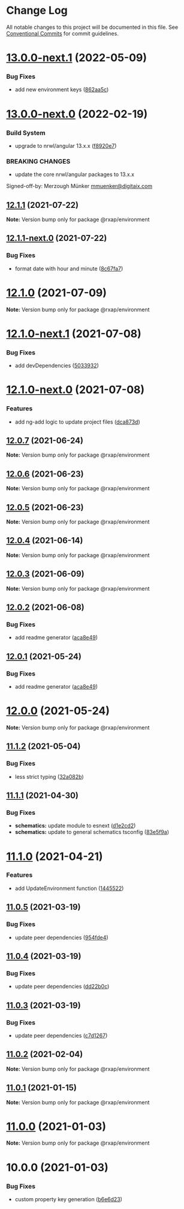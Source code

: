 # Change Log

All notable changes to this project will be documented in this file.
See [Conventional Commits](https://conventionalcommits.org) for commit guidelines.

# [13.0.0-next.1](https://gitlab.com/rxap/packages/compare/@rxap/environment@13.0.0-next.0...@rxap/environment@13.0.0-next.1) (2022-05-09)


### Bug Fixes

* add new environment keys ([862aa5c](https://gitlab.com/rxap/packages/commit/862aa5c8136ab2c6b4502f1bf44e426a379e9e23))





# [13.0.0-next.0](https://gitlab.com/rxap/packages/compare/@rxap/environment@12.1.1...@rxap/environment@13.0.0-next.0) (2022-02-19)


### Build System

* upgrade to nrwl/angular 13.x.x ([f8920e7](https://gitlab.com/rxap/packages/commit/f8920e7dde7bd2d4b4efac2b7097543d51482f81))


### BREAKING CHANGES

* update the core nrwl/angular packages to 13.x.x

Signed-off-by: Merzough Münker <mmuenker@digitaix.com>





## [12.1.1](https://gitlab.com/rxap/packages/compare/@rxap/environment@12.1.1-next.0...@rxap/environment@12.1.1) (2021-07-22)

**Note:** Version bump only for package @rxap/environment





## [12.1.1-next.0](https://gitlab.com/rxap/packages/compare/@rxap/environment@12.1.0...@rxap/environment@12.1.1-next.0) (2021-07-22)


### Bug Fixes

* format date with hour and minute ([8c67fa7](https://gitlab.com/rxap/packages/commit/8c67fa7a0f7375fd70911e280405d2945c04271c))





# [12.1.0](https://gitlab.com/rxap/packages/compare/@rxap/environment@12.1.0-next.1...@rxap/environment@12.1.0) (2021-07-09)

**Note:** Version bump only for package @rxap/environment





# [12.1.0-next.1](https://gitlab.com/rxap/packages/compare/@rxap/environment@12.1.0-next.0...@rxap/environment@12.1.0-next.1) (2021-07-08)


### Bug Fixes

* add devDependencies ([5033932](https://gitlab.com/rxap/packages/commit/503393260b7b88824874050d783ea9866a7e4d7c))





# [12.1.0-next.0](https://gitlab.com/rxap/packages/compare/@rxap/environment@12.0.7...@rxap/environment@12.1.0-next.0) (2021-07-08)


### Features

* add ng-add logic to update project files ([dca873d](https://gitlab.com/rxap/packages/commit/dca873d475efc965641cb86b59ec89982cd13ab0))





## [12.0.7](https://gitlab.com/rxap/packages/compare/@rxap/environment@12.0.6...@rxap/environment@12.0.7) (2021-06-24)

**Note:** Version bump only for package @rxap/environment





## [12.0.6](https://gitlab.com/rxap/packages/compare/@rxap/environment@12.0.5...@rxap/environment@12.0.6) (2021-06-23)

**Note:** Version bump only for package @rxap/environment





## [12.0.5](https://gitlab.com/rxap/packages/compare/@rxap/environment@12.0.4...@rxap/environment@12.0.5) (2021-06-23)

**Note:** Version bump only for package @rxap/environment





## [12.0.4](https://gitlab.com/rxap/packages/compare/@rxap/environment@12.0.3...@rxap/environment@12.0.4) (2021-06-14)

**Note:** Version bump only for package @rxap/environment





## [12.0.3](https://gitlab.com/rxap/packages/compare/@rxap/environment@12.0.2...@rxap/environment@12.0.3) (2021-06-09)

**Note:** Version bump only for package @rxap/environment





## [12.0.2](https://gitlab.com/rxap/packages/compare/@rxap/environment@11.2.2...@rxap/environment@12.0.2) (2021-06-08)


### Bug Fixes

* add readme generator ([aca8e49](https://gitlab.com/rxap/packages/commit/aca8e495f06d81edf14e56fdd1e6a3c2d7de4c50))





## [12.0.1](https://gitlab.com/rxap/packages/compare/@rxap/environment@12.0.0...@rxap/environment@12.0.1) (2021-05-24)


### Bug Fixes

* add readme generator ([aca8e49](https://gitlab.com/rxap/packages/commit/aca8e495f06d81edf14e56fdd1e6a3c2d7de4c50))





# [12.0.0](https://gitlab.com/rxap/packages/compare/@rxap/environment@11.1.2...@rxap/environment@12.0.0) (2021-05-24)

**Note:** Version bump only for package @rxap/environment





## [11.1.2](https://gitlab.com/rxap/packages/compare/@rxap/environment@11.1.1...@rxap/environment@11.1.2) (2021-05-04)


### Bug Fixes

* less strict typing ([32a082b](https://gitlab.com/rxap/packages/commit/32a082b5578da8acc668ac43c0c81e52b2a85df5))





## [11.1.1](https://gitlab.com/rxap/packages/compare/@rxap/environment@11.1.0...@rxap/environment@11.1.1) (2021-04-30)


### Bug Fixes

* **schematics:** update module to esnext ([d1e2cd2](https://gitlab.com/rxap/packages/commit/d1e2cd252f3866471935131187b3acaefe2cca82))
* **schematics:** update to general schematics tsconfig ([83e5f9a](https://gitlab.com/rxap/packages/commit/83e5f9a0cf1810686a503425d87a5e4ae30b8c84))





# [11.1.0](https://gitlab.com/rxap/packages/compare/@rxap/environment@11.0.5...@rxap/environment@11.1.0) (2021-04-21)


### Features

* add UpdateEnvironment function ([1445522](https://gitlab.com/rxap/packages/commit/1445522176b1d9bb69c1c91f0a2e735749e84273))





## [11.0.5](https://gitlab.com/rxap/packages/compare/@rxap/environment@11.0.4...@rxap/environment@11.0.5) (2021-03-19)


### Bug Fixes

* update peer dependencies ([954fde4](https://gitlab.com/rxap/packages/commit/954fde47836ff0c1f25a77c33ff871ddc7685b6c))





## [11.0.4](https://gitlab.com/rxap/packages/compare/@rxap/environment@11.0.3...@rxap/environment@11.0.4) (2021-03-19)


### Bug Fixes

* update peer dependencies ([dd22b0c](https://gitlab.com/rxap/packages/commit/dd22b0ce053bc266c7aea659a2faf3be39f424e7))





## [11.0.3](https://gitlab.com/rxap/packages/compare/@rxap/environment@11.0.2...@rxap/environment@11.0.3) (2021-03-19)


### Bug Fixes

* update peer dependencies ([c7d1267](https://gitlab.com/rxap/packages/commit/c7d12671f3efc198985cddee92caa2558e74b023))





## [11.0.2](https://gitlab.com/rxap/packages/compare/@rxap/environment@11.0.1...@rxap/environment@11.0.2) (2021-02-04)

**Note:** Version bump only for package @rxap/environment





## [11.0.1](https://gitlab.com/rxap/packages/compare/@rxap/environment@11.0.0...@rxap/environment@11.0.1) (2021-01-15)

**Note:** Version bump only for package @rxap/environment





# [11.0.0](https://gitlab.com/rxap/packages/compare/@rxap/environment@10.0.0...@rxap/environment@11.0.0) (2021-01-03)

**Note:** Version bump only for package @rxap/environment





# 10.0.0 (2021-01-03)


### Bug Fixes

* custom property key generation ([b6e6d23](https://gitlab.com/rxap/packages/commit/b6e6d23215f0b35e0de2d35003b186a3d435b8e4))
